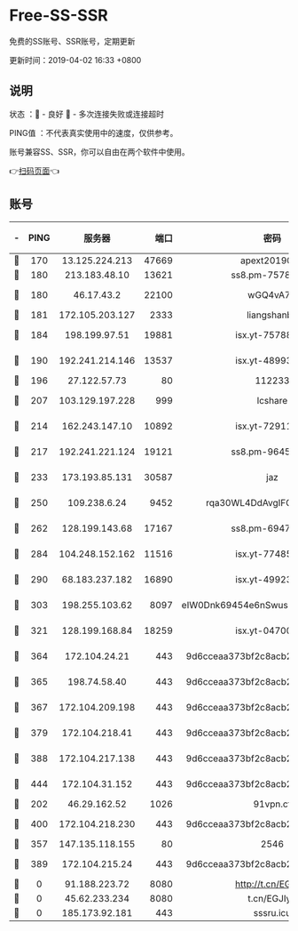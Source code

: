 # Free-SS-SSR

免费的SS账号、SSR账号，定期更新

更新时间：2019-04-02 16:33 +0800

## 说明

状态     ：🙂 - 良好 🙁 - 多次连接失败或连接超时

PING值   ：不代表真实使用中的速度，仅供参考。

账号兼容SS、SSR，你可以自由在两个软件中使用。

👉[扫码页面](https://liesauer.github.io/Free-SS-SSR/)👈

## 账号

|-|PING|服务器|端口|密码|加密方式|区域|
|:----:|:----:|:-----:|-----:|:----:|:----:|:----:|
|🙂|170|13.125.224.213|47669|apext2019001|chacha20|KR|
|🙂|180|213.183.48.10|13621|ss8.pm-75785844|rc4-md5|RU|
|🙂|180|46.17.43.2|22100|wGQ4vA7D|aes-256-gcm|RU|
|🙂|181|172.105.203.127|2333|liangshanbo|chacha20|JP|
|🙂|184|198.199.97.51|19881|isx.yt-75788519|aes-256-cfb|US|
|🙂|190|192.241.214.146|13537|isx.yt-48993541|aes-256-cfb|US|
|🙂|196|27.122.57.73|80|112233|chacha20|HK|
|🙂|207|103.129.197.228|999|lcshare|aes-256-cfb|US|
|🙂|214|162.243.147.10|10892|isx.yt-72911637|aes-256-cfb|US|
|🙂|217|192.241.221.124|19121|ss8.pm-96452968|aes-256-cfb|US|
|🙂|233|173.193.85.131|30587|jaz|aes-256-cfb|US|
|🙂|250|109.238.6.24|9452|rqa30WL4DdAvgIFG6Fs3znzTa|aes-256-cfb|FR|
|🙂|262|128.199.143.68|17167|ss8.pm-69475230|aes-256-cfb|SG|
|🙂|284|104.248.152.162|11516|isx.yt-77485292|aes-256-cfb|SG|
|🙂|290|68.183.237.182|16890|isx.yt-49923766|aes-256-cfb|SG|
|🙂|303|198.255.103.62|8097|eIW0Dnk69454e6nSwuspv9DmS201tQ0D|aes-256-cfb|US|
|🙂|321|128.199.168.84|18259|isx.yt-04700697|aes-256-cfb|SG|
|🙂|364|172.104.24.21|443|9d6cceaa373bf2c8acb22e60b6a58be6|aes-256-cfb|US|
|🙂|365|198.74.58.40|443|9d6cceaa373bf2c8acb22e60b6a58be6|aes-256-cfb|US|
|🙂|367|172.104.209.198|443|9d6cceaa373bf2c8acb22e60b6a58be6|aes-256-cfb|US|
|🙂|379|172.104.218.41|443|9d6cceaa373bf2c8acb22e60b6a58be6|aes-256-cfb|US|
|🙂|388|172.104.217.138|443|9d6cceaa373bf2c8acb22e60b6a58be6|aes-256-cfb|US|
|🙂|444|172.104.31.152|443|9d6cceaa373bf2c8acb22e60b6a58be6|aes-256-cfb|US|
|🙂|202|46.29.162.52|1026|91vpn.cf|rc4-md5|RU|
|🙂|400|172.104.218.230|443|9d6cceaa373bf2c8acb22e60b6a58be6|aes-256-cfb|US|
|🙁|357|147.135.118.155|80|2546|chacha20|US|
|🙁|389|172.104.215.24|443|9d6cceaa373bf2c8acb22e60b6a58be6|aes-256-cfb|US|
|🙁|0|91.188.223.72|8080|http://t.cn/EGJIyrl|rc4-md5|RU|
|🙁|0|45.62.233.234|8080|t.cn/EGJIyrl|rc4-md5|CA|
|🙁|0|185.173.92.181|443|sssru.icu|rc4-md5|RU|
